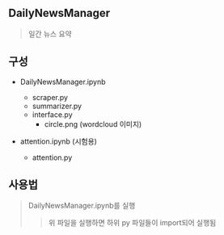 ## DailyNewsManager
> 일간 뉴스 요약

## 구성
* DailyNewsManager.ipynb 
   * scraper.py
   * summarizer.py
   * interface.py
     * circle.png (wordcloud 이미지)

* attention.ipynb (시험용)
   * attention.py
 
## 사용법
> DailyNewsManager.ipynb를 실행
>> 위 파일을 실행하면 하위 py 파일들이 import되어 실행됨

